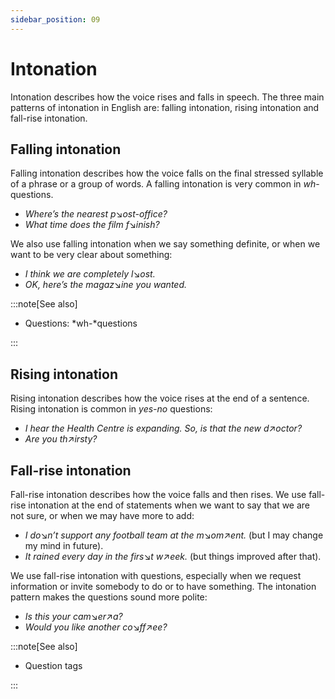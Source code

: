 ```yaml
---
sidebar_position: 09
---
```


# Intonation

Intonation describes how the voice rises and falls in speech. The three main patterns of intonation in English are: falling intonation, rising intonation and fall-rise intonation.

## Falling intonation

Falling intonation describes how the voice falls on the final stressed syllable of a phrase or a group of words. A falling intonation is very common in *wh*\-questions.

- *Where’s the nearest p*↘*ost-office?*
- *What time does the film f*↘*inish?*

We also use falling intonation when we say something definite, or when we want to be very clear about something:

- *I think we are completely l*↘*ost.*
- *OK, here’s the magaz*↘*ine you wanted.*

:::note[See also]

- Questions: *wh-*questions

:::

## Rising intonation

Rising intonation describes how the voice rises at the end of a sentence. Rising intonation is common in *yes-no* questions:

- *I hear the Health Centre is expanding. So, is that the new d*↗*octor?*
- *Are you th*↗*irsty?*

## Fall-rise intonation

Fall-rise intonation describes how the voice falls and then rises. We use fall-rise intonation at the end of statements when we want to say that we are not sure, or when we may have more to add:

- *I do*↘*n’t support any football team at the m*↘*om*↗*ent.* (but I may change my mind in future).
- *It rained every day in the firs*↘*t w*↗*eek.* (but things improved after that).

We use fall-rise intonation with questions, especially when we request information or invite somebody to do or to have something. The intonation pattern makes the questions sound more polite:

- *Is this your cam*↘*er*↗*a?*
- *Would you like another co*↘*ff*↗*ee?*

:::note[See also]

- Question tags

:::
